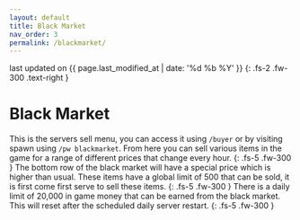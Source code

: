 ```yaml
---
layout: default
title: Black Market
nav_order: 3
permalink: /blackmarket/
---
```


last updated on {{ page.last_modified_at | date: '%d %b %Y' }}
{: .fs-2 .fw-300 .text-right }

# Black Market
This is the servers sell menu, you can access it using `/buyer` or by visiting spawn using `/pw blackmarket`. From here you can sell various items in the game for a range of different prices that change every hour.
{: .fs-5 .fw-300 }
The bottom row of the black market will have a special price which is higher than usual. These items have a global limit of 500 that can be sold, it is first come first serve to sell these items.
{: .fs-5 .fw-300 }
There is a daily limit of 20,000 in game money that can be earned from the black market. This will reset after the scheduled daily server restart.
{: .fs-5 .fw-300 }
